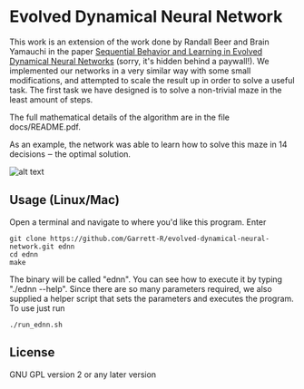 Evolved Dynamical Neural Network
================================

This work is an extension of the work done by Randall Beer and Brain Yamauchi in the paper [Sequential Behavior and Learning in Evolved Dynamical Neural Networks](http://adb.sagepub.com/content/2/3/219.short) (sorry, it's hidden behind a paywall!). We implemented our networks in a very similar way with some small modifications, and attempted to scale the result up in order to solve a useful task. The first task we have designed is to solve a non-trivial maze in the least amount of steps.

The full mathematical details of the algorithm are in the file docs/README.pdf.

As an example, the network was able to learn how to solve this maze in 14 decisions ‒ the optimal solution.

![alt text][Maze]

Usage (Linux/Mac)
-----

Open a terminal and navigate to where you'd like this program.  Enter

    git clone https://github.com/Garrett-R/evolved-dynamical-neural-network.git ednn
    cd ednn
    make

The binary will be called "ednn".  You can see how to execute it by typing "./ednn --help".  Since there are so many parameters required, we also supplied a helper script that sets the parameters and executes the program.  To use just run

    ./run_ednn.sh   
    

License
-------

GNU GPL version 2 or any later version


[Maze]: https://raw.githubusercontent.com/Garrett-R/evolved-dynamical-neural-network/master/maze_files/example_maze_visible.png
